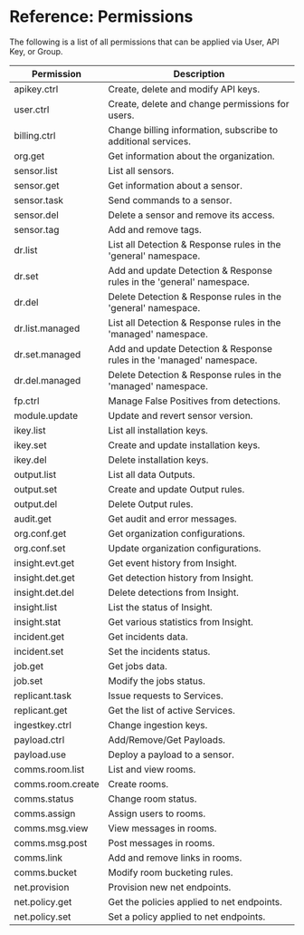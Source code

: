 # Reference: Permissions

The following is a list of all permissions that can be applied via User, API Key, or Group.

| Permission        | Description                                                          
| ----------------- | ---------------------------------------------------------------------
| apikey.ctrl       | Create, delete and modify API keys.                                  
| user.ctrl         | Create, delete and change permissions for users.                     
| billing.ctrl      | Change billing information, subscribe to additional services.        
| org.get           | Get information about the organization.                              
| sensor.list       | List all sensors.                                                    
| sensor.get        | Get information about a sensor.                                      
| sensor.task       | Send commands to a sensor.                                           
| sensor.del        | Delete a sensor and remove its access.                               
| sensor.tag        | Add and remove tags.                                                 
| dr.list           | List all Detection & Response rules in the 'general' namespace.      
| dr.set            | Add and update Detection & Response rules in the 'general' namespace.
| dr.del            | Delete Detection & Response rules in the 'general' namespace.        
| dr.list.managed   | List all Detection & Response rules in the 'managed' namespace.      
| dr.set.managed    | Add and update Detection & Response rules in the 'managed' namespace.
| dr.del.managed    | Delete Detection & Response rules in the 'managed' namespace.        
| fp.ctrl           | Manage False Positives from detections.                              
| module.update     | Update and revert sensor version.                                    
| ikey.list         | List all installation keys.                                          
| ikey.set          | Create and update installation keys.                                 
| ikey.del          | Delete installation keys.                                            
| output.list       | List all data Outputs.                                               
| output.set        | Create and update Output rules.                                      
| output.del        | Delete Output rules.                                                 
| audit.get         | Get audit and error messages.                                        
| org.conf.get      | Get organization configurations.                                     
| org.conf.set      | Update organization configurations.                                  
| insight.evt.get   | Get event history from Insight.                                      
| insight.det.get   | Get detection history from Insight.                                  
| insight.det.del   | Delete detections from Insight.                                      
| insight.list      | List the status of Insight.                                          
| insight.stat      | Get various statistics from Insight.                                 
| incident.get      | Get incidents data.                                                  
| incident.set      | Set the incidents status.                                            
| job.get           | Get jobs data.                                                       
| job.set           | Modify the jobs status.                                              
| replicant.task    | Issue requests to Services.                                          
| replicant.get     | Get the list of active Services.                                     
| ingestkey.ctrl    | Change ingestion keys.                                               
| payload.ctrl      | Add/Remove/Get Payloads.                                             
| payload.use       | Deploy a payload to a sensor.                                        
| comms.room.list   | List and view rooms.                                                 
| comms.room.create | Create rooms.                                                        
| comms.status      | Change room status.                                                  
| comms.assign      | Assign users to rooms.                                               
| comms.msg.view    | View messages in rooms.                                              
| comms.msg.post    | Post messages in rooms.                                              
| comms.link        | Add and remove links in rooms.                                       
| comms.bucket      | Modify room bucketing rules.                                         
| net.provision     | Provision new net endpoints.                                         
| net.policy.get    | Get the policies applied to net endpoints.                           
| net.policy.set    | Set a policy applied to net endpoints.                               
